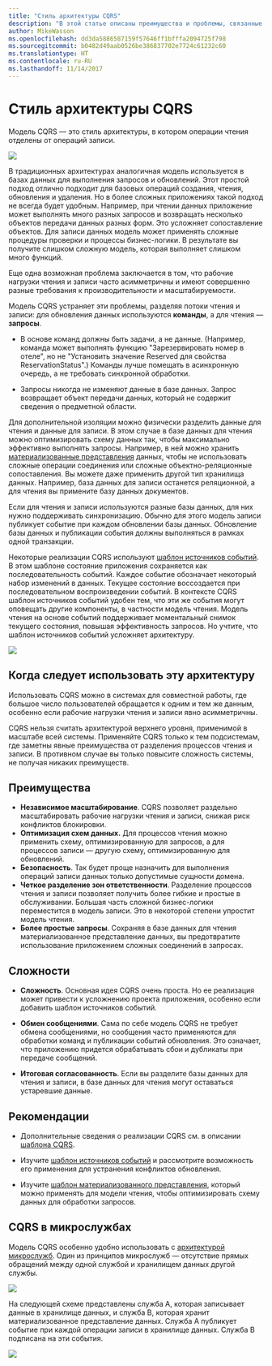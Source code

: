 ```yaml
---
title: "Стиль архитектуры CQRS"
description: "В этой статье описаны преимущества и проблемы, связанные с использованием архитектур CQRS, а также рекомендации по работе с ними"
author: MikeWasson
ms.openlocfilehash: dd3da5886587159f57646ff1bfffa2094725f798
ms.sourcegitcommit: b0482d49aab0526be386837702e7724c61232c60
ms.translationtype: HT
ms.contentlocale: ru-RU
ms.lasthandoff: 11/14/2017
---
```

# <a name="cqrs-architecture-style"></a>Стиль архитектуры CQRS

Модель CQRS — это стиль архитектуры, в котором операции чтения отделены от операций записи. 

![](./images/cqrs-logical.svg)

В традиционных архитектурах аналогичная модель используется в базах данных для выполнения запросов и обновлений. Этот простой подход отлично подходит для базовых операций создания, чтения, обновления и удаления. Но в более сложных приложениях такой подход не всегда будет удобным. Например, при чтении данных приложение может выполнять много разных запросов и возвращать несколько объектов передачи данных разных форм. Это усложняет сопоставление объектов. Для записи данных модель может применять сложные процедуры проверки и процессы бизнес-логики. В результате вы получите слишком сложную модель, которая выполняет слишком много функций.

Еще одна возможная проблема заключается в том, что рабочие нагрузки чтения и записи часто асимметричны и имеют совершенно разные требования к производительности и масштабируемости. 

Модель CQRS устраняет эти проблемы, разделяя потоки чтения и записи: для обновления данных используются **команды**, а для чтения — **запросы**.

- В основе команд должны быть задачи, а не данные. (Например, команда может выполнять функцию "Зарезервировать номер в отеле", но не "Установить значение Reserved для свойства ReservationStatus".) Команды лучше помещать в асинхронную очередь, а не требовать синхронной обработки.

- Запросы никогда не изменяют данные в базе данных. Запрос возвращает объект передачи данных, который не содержит сведения о предметной области.

Для дополнительной изоляции можно физически разделить данные для чтения и данные для записи. В этом случае в базе данных для чтения можно оптимизировать схему данных так, чтобы максимально эффективно выполнять запросы. Например, в ней можно хранить [материализованные представления][materialized-view] данных, чтобы не использовать сложные операции соединения или сложные объектно-реляционные сопоставления. Вы можете даже применить другой тип хранилища данных. Например, база данных для записи останется реляционной, а для чтения вы примените базу данных документов.

Если для чтения и записи используются разные базы данных, для них нужно поддерживать синхронизацию. Обычно для этого модель записи публикует событие при каждом обновлении базы данных. Обновление базы данных и публикации события должны выполняться в рамках одной транзакции. 

Некоторые реализации CQRS используют [шаблон источников событий][event-sourcing]. В этом шаблоне состояние приложения сохраняется как последовательность событий. Каждое событие обозначает некоторый набор изменений в данных. Текущее состояние воссоздается при последовательном воспроизведении событий. В контексте CQRS шаблон источников событий удобен тем, что эти же события могут оповещать другие компоненты, в частности модель чтения. Модель чтения на основе событий поддерживает моментальный снимок текущего состояния, повышая эффективность запросов. Но учтите, что шаблон источников событий усложняет архитектуру.

![](./images/cqrs-events.svg)

## <a name="when-to-use-this-architecture"></a>Когда следует использовать эту архитектуру

Использовать CQRS можно в системах для совместной работы, где большое число пользователей обращается к одним и тем же данным, особенно если рабочие нагрузки чтения и записи явно асимметричны.

CQRS нельзя считать архитектурой верхнего уровня, применимой в масштабе всей системы. Применяйте CQRS только к тем подсистемам, где заметны явные преимущества от разделения процессов чтения и записи. В противном случае вы только повысите сложность системы, не получая никаких преимуществ.

## <a name="benefits"></a>Преимущества

- **Независимое масштабирование**. CQRS позволяет раздельно масштабировать рабочие нагрузки чтения и записи, снижая риск конфликтов блокировки.
- **Оптимизация схем данных.**  Для процессов чтения можно применить схему, оптимизированную для запросов, а для процессов записи — другую схему, оптимизированную для обновлений.  
- **Безопасность**. Так будет проще назначить для выполнения операций записи данных только допустимые сущности домена.
- **Четкое разделение зон ответственности**. Разделение процессов чтения и записи позволяет получить более гибкие и простые в обслуживании. Большая часть сложной бизнес-логики переместится в модель записи. Это в некоторой степени упростит модель чтения.
- **Более простые запросы**. Сохраняя в базе данных для чтения материализованное представление данных, вы предотвратите использование приложением сложных соединений в запросах.

## <a name="challenges"></a>Сложности

- **Сложность**. Основная идея CQRS очень проста. Но ее реализация может привести к усложнению проекта приложения, особенно если добавить шаблон источников событий.

- **Обмен сообщениями**. Сама по себе модель CQRS не требует обмена сообщениями, но сообщения часто применяются для обработки команд и публикации событий обновления. Это означает, что приложению придется обрабатывать сбои и дубликаты при передаче сообщений. 

- **Итоговая согласованность**. Если вы разделите базы данных для чтения и записи, в базе данных для чтения могут оставаться устаревшие данные. 

## <a name="best-practices"></a>Рекомендации

- Дополнительные сведения о реализации CQRS см. в описании [шаблона CQRS][cqrs-pattern].

- Изучите [шаблон источников событий][event-sourcing] и рассмотрите возможность его применения для устранения конфликтов обновления.

- Изучите [шаблон материализованного представления][materialized-view], который можно применять для модели чтения, чтобы оптимизировать схему данных для обработки запросов.

## <a name="cqrs-in-microservices"></a>CQRS в микрослужбах

Модель CQRS особенно удобно использовать с [архитектурой микрослужб][microservices]. Один из принципов микрослужб — отсутствие прямых обращений между одной службой и хранилищем данных другой службы.

![](./images/cqrs-microservices-wrong.png)

На следующей схеме представлены служба A, которая записывает данные в хранилище данных, и служба B, которая хранит материализованное представление данных. Служба A публикует событие при каждой операции записи в хранилище данных. Служба B подписана на эти события.

![](./images/cqrs-microservices-right.png)


<!-- links -->

[cqrs-pattern]: ../../patterns/cqrs.md
[event-sourcing]: ../../patterns/event-sourcing.md
[materialized-view]: ../../patterns/materialized-view.md
[microservices]: ./microservices.md
